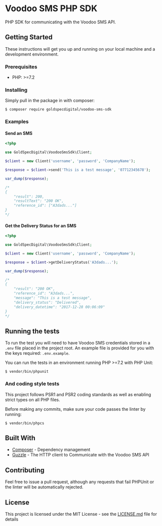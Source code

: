 # Voodoo SMS PHP SDK

PHP SDK for communicating with the Voodoo SMS API.

## Getting Started

These instructions will get you up and running on your local machine and a development environment.

### Prerequisites

* PHP: >=7.2

### Installing

Simply pull in the package in with composer:

```
$ composer require goldspecdigital/voodoo-sms-sdk
```

### Examples

#### Send an SMS

```php
<?php

use GoldSpecDigital\VoodooSmsSdk\Client;

$client = new Client('username', 'password', 'CompanyName');

$response = $client->send('This is a test message', '07712345678');

var_dump($response);

/*
{
    "result": 200,
    "resultText": "200 OK",
    "reference_id": ["A3dads..."]
}
*/
```

#### Get the Delivery Status for an SMS

```php
<?php

use GoldSpecDigital\VoodooSmsSdk\Client;

$client = new Client('username', 'password', 'CompanyName');

$response = $client->getDeliveryStatus('A3dads...');

var_dump($response);

/*
{
    "result": "200 OK",
    "reference_id": "A3dads...",
    "message": "This is a test message",
    "delivery_status": "Delivered",
    "delivery_datetime": "2017-12-28 00:06:09"
}
*/
```

## Running the tests

To run the test you will need to have Voodoo SMS credentials stored in a `.env` file placed in the project root. An example file is provided for you with the keys required: `.env.example`. 

You can run the tests in an environment running PHP >=7.2 with PHP Unit:

```
$ vendor/bin/phpunit
```

### And coding style tests

This project follows PSR1 and PSR2 coding standards as well as enabling strict types on all PHP files.

Before making any commits, make sure your code passes the linter by running:

```
$ vendor/bin/phpcs
```

## Built With

* [Composer](https://getcomposer.org/) - Dependency management
* [Guzzle](http://docs.guzzlephp.org/) - The HTTP client to Communicate with the Voodoo SMS API

## Contributing

Feel free to issue a pull request, although any requests that fail PHPUnit or the linter will be automatically rejected.

## License

This project is licensed under the MIT License - see the [LICENSE.md](LICENSE.md) file for details
